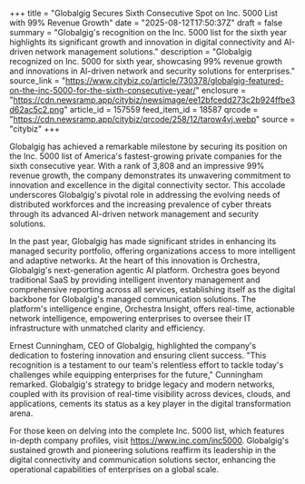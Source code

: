+++
title = "Globalgig Secures Sixth Consecutive Spot on Inc. 5000 List with 99% Revenue Growth"
date = "2025-08-12T17:50:37Z"
draft = false
summary = "Globalgig's recognition on the Inc. 5000 list for the sixth year highlights its significant growth and innovation in digital connectivity and AI-driven network management solutions."
description = "Globalgig recognized on Inc. 5000 for sixth year, showcasing 99% revenue growth and innovations in AI-driven network and security solutions for enterprises."
source_link = "https://www.citybiz.co/article/730378/globalgig-featured-on-the-inc-5000-for-the-sixth-consecutive-year/"
enclosure = "https://cdn.newsramp.app/citybiz/newsimage/ee12bfcedd273c2b924ffbe3d62ac5c2.png"
article_id = 157559
feed_item_id = 18587
qrcode = "https://cdn.newsramp.app/citybiz/qrcode/258/12/tarow4vj.webp"
source = "citybiz"
+++

<p>Globalgig has achieved a remarkable milestone by securing its position on the Inc. 5000 list of America's fastest-growing private companies for the sixth consecutive year. With a rank of 3,808 and an impressive 99% revenue growth, the company demonstrates its unwavering commitment to innovation and excellence in the digital connectivity sector. This accolade underscores Globalgig's pivotal role in addressing the evolving needs of distributed workforces and the increasing prevalence of cyber threats through its advanced AI-driven network management and security solutions.</p><p>In the past year, Globalgig has made significant strides in enhancing its managed security portfolio, offering organizations access to more intelligent and adaptive networks. At the heart of this innovation is Orchestra, Globalgig's next-generation agentic AI platform. Orchestra goes beyond traditional SaaS by providing intelligent inventory management and comprehensive reporting across all services, establishing itself as the digital backbone for Globalgig's managed communication solutions. The platform's intelligence engine, Orchestra Insight, offers real-time, actionable network intelligence, empowering enterprises to oversee their IT infrastructure with unmatched clarity and efficiency.</p><p>Ernest Cunningham, CEO of Globalgig, highlighted the company's dedication to fostering innovation and ensuring client success. "This recognition is a testament to our team's relentless effort to tackle today's challenges while equipping enterprises for the future," Cunningham remarked. Globalgig's strategy to bridge legacy and modern networks, coupled with its provision of real-time visibility across devices, clouds, and applications, cements its status as a key player in the digital transformation arena.</p><p>For those keen on delving into the complete Inc. 5000 list, which features in-depth company profiles, visit <a href="https://www.inc.com/inc5000" rel="nofollow" target="_blank">https://www.inc.com/inc5000</a>. Globalgig's sustained growth and pioneering solutions reaffirm its leadership in the digital connectivity and communication solutions sector, enhancing the operational capabilities of enterprises on a global scale.</p>